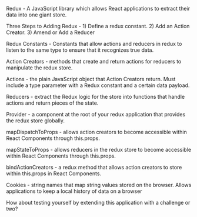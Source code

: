 Redux - A JavaScript library which allows React applications to extract their data into one giant store.

Three Steps to Adding Redux -  1) Define a redux constant. 2) Add an Action Creator. 3) Amend or Add a Reducer

Redux Constants - Constants that allow actions and reducers in redux to listen to the same type to ensure that it recognizes true data.

Action Creators - methods that create and return actions for reducers to manipulate the redux store.

Actions - the plain JavaScript object that Action Creators return. Must include a type parameter with a Redux constant and a certain data payload.

Reducers - extract the Redux logic for the store into functions that handle actions and return pieces of the state.

Provider - a component at the root of your redux application that provides the redux store globally.

mapDispatchToProps - allows action creators to become accessible within React Components through this.props.

mapStateToProps - allows reducers in the redux store to become accessible within React Components through this.props.

bindActionCreators - a redux method that allows action creators to store within this.props in React Components.

Cookies - string names that map string values stored on the browser. Allows applications to keep a local history of data on a browser

How about testing yourself by extending this application with a challenge or two?